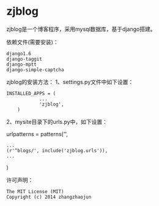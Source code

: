zjblog
======
zjblog是一个博客程序，采用mysql数据库，基于django搭建。

依赖文件(需要安装)：

	django1.6
	django-taggit
	django-mptt
	django-simple-captcha

zjblog的安装方法：
1、settings.py文件中如下设置：

	INSTALLED_APPS = (
    			...
    			'zjblog',
    	)

2、mysite目录下的urls.py中，如下设置：

urlpatterns = patterns('',

    ...
    (r'^blogs/', include('zjblog.urls')),
    ...
)

许可声明：

	The MIT License (MIT)
	Copyright (c) 2014 zhangzhaojun
